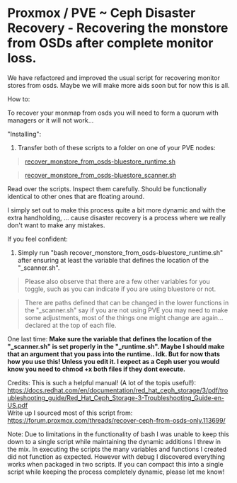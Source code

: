 # Proxmox / PVE ~ Ceph Disaster Recovery - Recovering the monstore from OSDs after complete monitor loss.

We have refactored and improved the usual script for recovering monitor stores from osds. Maybe we will make more aids soon but for now this is all. 

How to:

To recover your monmap from osds you will need to form a quorum with managers or it will not work...


"Installing":
1. Transfer both of these scripts to a folder on one of your PVE nodes: 

> [recover_monstore_from_osds-bluestore_runtime.sh](https://github.com/sofmeright/PVE_Ceph-Disaster_Recovery/blob/main/recover_monstore_from_osds-bluestore_runtime.sh)

> [recover_monstore_from_osds-bluestore_scanner.sh](https://github.com/sofmeright/PVE_Ceph-Disaster_Recovery/blob/main/recover_monstore_from_osds-bluestore_scanner.sh)

Read over the scripts. 
Inspect them carefully. 
Should be functionally identical to other ones that are floating around. 

I simply set out to make this process quite a bit more dynamic and with the extra handholding, 
... cause disaster recovery is a process where we really don't want to make any mistakes. 

If you feel confident:

1. Simply run "bash recover_monstore_from_osds-bluestore_runtime.sh" after ensuring at least the variable that defines the location of the "_scanner.sh". 

> Please also observe that there are a few other variables for you toggle, such as you can indicate if you are using bluestore or not. 

> There are paths defined that can be changed in the lower functions in the "_scanner.sh" say if you are not using PVE you may need to make some adjustments, most of the things one might change are again... declared at the top of each file.

One last time: **Make sure the variable that defines the location of the "_scanner.sh" is set properly in the "_runtime.sh". Maybe I should make that an argument that you pass into the runtime.. Idk. But for now thats how you use this! Unless you edit it. 
I expect as a Ceph user you would know you need to chmod +x both files if they dont execute.** 

Credits:
This is such a helpful manual! (A lot of the topis useful!): https://docs.redhat.com/en/documentation/red_hat_ceph_storage/3/pdf/troubleshooting_guide/Red_Hat_Ceph_Storage-3-Troubleshooting_Guide-en-US.pdf  
Write up I sourced most of this script from: https://forum.proxmox.com/threads/recover-ceph-from-osds-only.113699/   

Note:
Due to limitations in the functionality of bash I was unable to keep this down to a single script while maintaining the dynamic additions I threw in the mix.
In executing the scripts the many variables and functions I created did not function as expected. However with debug I discovered everything works when packaged in two scripts. 
If you can compact this into a single script while keeping the process completely dynamic, please let me know!
